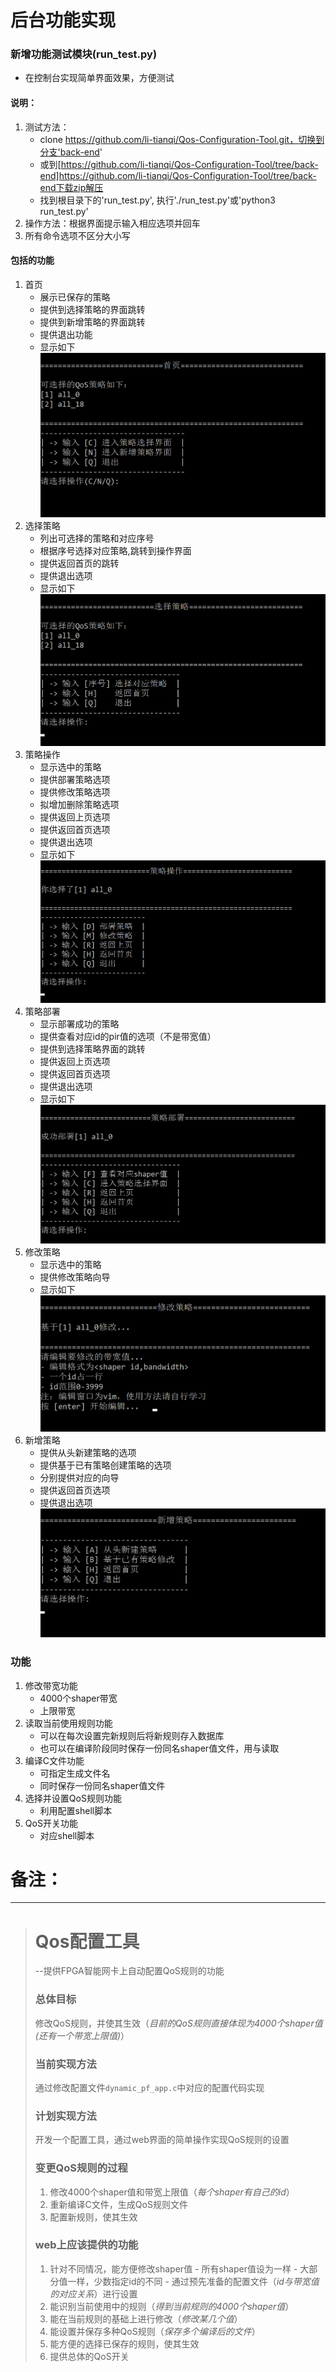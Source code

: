 # 后台功能实现

### 新增功能测试模块(run_test.py)
- 在控制台实现简单界面效果，方便测试  

#### 说明：
1. 测试方法：  
	- clone https://github.com/li-tianqi/Qos-Configuration-Tool.git，切换到分支'back-end'
	- 或到[https://github.com/li-tianqi/Qos-Configuration-Tool/tree/back-end]https://github.com/li-tianqi/Qos-Configuration-Tool/tree/back-end下载zip解压
	- 找到根目录下的'run_test.py', 执行'./run_test.py'或'python3 run_test.py'
2. 操作方法：根据界面提示输入相应选项并回车
3. 所有命令选项不区分大小写


#### 包括的功能
1. 首页
	- 展示已保存的策略
	- 提供到选择策略的界面跳转
	- 提供到新增策略的界面跳转
	- 提供退出功能
	- 显示如下
![](images/home.png)
2. 选择策略
	- 列出可选择的策略和对应序号
	- 根据序号选择对应策略,跳转到操作界面
	- 提供返回首页的跳转
	- 提供退出选项
	- 显示如下
![](images/choose.png)
3. 策略操作
	- 显示选中的策略
	- 提供部署策略选项
	- 提供修改策略选项
	- 拟增加删除策略选项
	- 提供返回上页选项
	- 提供返回首页选项
	- 提供退出选项
	- 显示如下
![](images/operate.png)
4. 策略部署
	- 显示部署成功的策略
	- 提供查看对应id的pir值的选项（不是带宽值）
	- 提供到选择策略界面的跳转
	- 提供返回上页选项
	- 提供返回首页选项
	- 提供退出选项
	- 显示如下
![](images/deploy.png)
5. 修改策略
	- 显示选中的策略
	- 提供修改策略向导
	- 显示如下
![](images/modify.png)
6. 新增策略
	- 提供从头新建策略的选项
	- 提供基于已有策略创建策略的选项
	- 分别提供对应的向导
	- 提供返回首页选项
	- 提供退出选项
![](images/new.png)



### 功能
1. 修改带宽功能
	- 4000个shaper带宽
	- 上限带宽
2. 读取当前使用规则功能
	- 可以在每次设置完新规则后将新规则存入数据库
	- 也可以在编译阶段同时保存一份同名shaper值文件，用与读取
3. 编译C文件功能
	- 可指定生成文件名
	- 同时保存一份同名shaper值文件
4. 选择并设置QoS规则功能
	- 利用配置shell脚本
5. QoS开关功能
	- 对应shell脚本
	
  
  
# 备注：
---
> # Qos配置工具
> --提供FPGA智能网卡上自动配置QoS规则的功能  
> 
> ### 总体目标
> 修改QoS规则，并使其生效（*目前的QoS规则直接体现为4000个shaper值(还有一个带宽上限值)*）
> 
> ### 当前实现方法
> 通过修改配置文件`dynamic_pf_app.c`中对应的配置代码实现  
> 
> ### 计划实现方法
> 开发一个配置工具，通过web界面的简单操作实现QoS规则的设置
> 
> ### 变更QoS规则的过程
> 1. 修改4000个shaper值和带宽上限值（*每个shaper有自己的id*）
> 2. 重新编译C文件，生成QoS规则文件
> 3. 配置新规则，使其生效
> 
> ### web上应该提供的功能
> 1. 针对不同情况，能方便修改shaper值
	- 所有shaper值设为一样
	- 大部分值一样，少数指定id的不同
	- 通过预先准备的配置文件（*id与带宽值的对应关系*）进行设置
> 2. 能识别当前使用中的规则（*得到当前规则的4000个shaper值*）
> 3. 能在当前规则的基础上进行修改（*修改某几个值*）
> 4. 能设置并保存多种QoS规则（*保存多个编译后的文件*）
> 5. 能方便的选择已保存的规则，使其生效
> 6. 提供总体的QoS开关
